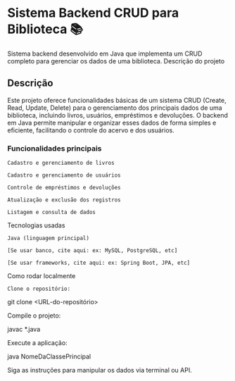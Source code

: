 # Sistema Backend CRUD para Biblioteca 📚

Sistema backend desenvolvido em Java que implementa um CRUD completo para gerenciar os dados de uma biblioteca.
Descrição do projeto

## Descrição

Este projeto oferece funcionalidades básicas de um sistema CRUD (Create, Read, Update, Delete) para o gerenciamento dos principais dados de uma biblioteca, incluindo livros, usuários, empréstimos e devoluções.
O backend em Java permite manipular e organizar esses dados de forma simples e eficiente, facilitando o controle do acervo e dos usuários.

### Funcionalidades principais

    Cadastro e gerenciamento de livros

    Cadastro e gerenciamento de usuários

    Controle de empréstimos e devoluções

    Atualização e exclusão dos registros

    Listagem e consulta de dados

Tecnologias usadas

    Java (linguagem principal)

    [Se usar banco, cite aqui: ex: MySQL, PostgreSQL, etc]

    [Se usar frameworks, cite aqui: ex: Spring Boot, JPA, etc]

Como rodar localmente

    Clone o repositório:

git clone <URL-do-repositório>

Compile o projeto:

javac *.java

Execute a aplicação:

java NomeDaClassePrincipal

Siga as instruções para manipular os dados via terminal ou API.

